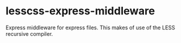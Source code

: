 # lesscss-express-middleware
Express middleware for express files. This makes of use of the LESS recursive compiler.
